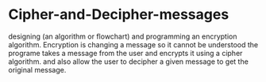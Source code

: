 # Cipher-and-Decipher-messages
designing (an algorithm or flowchart) and programming an encryption algorithm. Encryption is changing a message so it cannot be understood
the programe takes a message from the user and encrypts it using a
cipher algorithm.
and also allow the user to decipher a given message to get
the original message.
